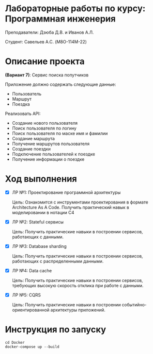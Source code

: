 # Лабораторные работы по курсу: Программная инженерия

Преподаватели: Дзюба Д.В. и Иванов А.Л.
  
Студент: Савельев А.С. (M8O-114M-22)

# Описание проекта
**(Вариант 7)**: Сервис поиска попутчиков

Приложение должно содержать следующие данные:

* Пользователь
* Маршрут
* Поездка

Реализовать API:

* Создание нового пользователя
* Поиск пользователя по логину
* Поиск пользователя по маске имя и фамилии
* Создание маршрута
* Получение маршрутов пользователя
* Создание поездки
* Подключение пользователей к поездке
* Получение информации о поездке

# Ход выполнения

- [x] ЛР №1: Проектирование программной архитектуры
    
    Цель: Ознакомится с инструментами проектирования в формате Architecture As A Code. Получить практический навык в моделировании в нотации C4

- [x] ЛР №2: Stateful сервисы
    
    Цель: Получить практические навыки в построении сервисов, работающих с данными.

- [x] ЛР №3: Database sharding
   
   Цель: Получить практические навыки в построении сервисов, работающих с распределенными данными.

- [x] ЛР №4: Data cache
   
   Цель: Получить практические навыки в построении сервисов, требующих высокую скорость отклика при работе с данными.

- [x] ЛР №5: CQRS
   
   Цель: Получить практические навыки в построении событийно-ориентированной архитектуры приложений.
    
# Инструкция по запуску

```
cd Docker
docker-compose up --build
```